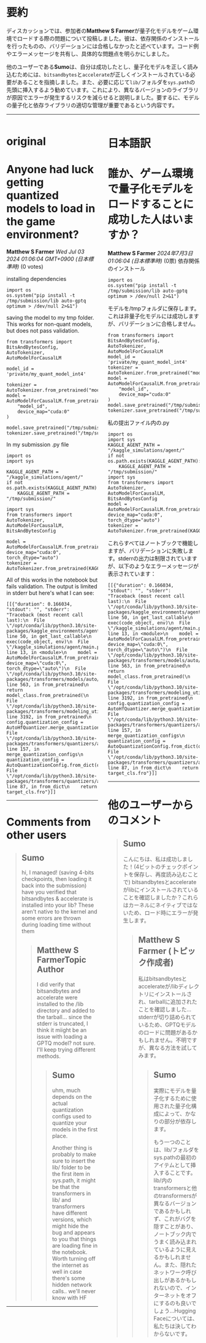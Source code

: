 # 要約 
ディスカッションでは、参加者の**Matthew S Farmer**が量子化モデルをゲーム環境でロードする際の問題について投稿しました。彼は、依存関係のインストールを行ったものの、バリデーションには合格しなかったと述べています。コード例やエラーメッセージを共有し、具体的な問題点を明らかにしました。

他のユーザーである**Sumo**は、自分は成功したとし、量子化モデルを正しく読み込むためには、`bitsandbytes`と`accelerate`が正しくインストールされている必要があることを指摘しました。また、必要に応じて`lib/`フォルダを`sys.path`の先頭に挿入するよう勧めています。これにより、異なるバージョンのライブラリが原因でエラーが発生するリスクを減らせると説明しました。要するに、モデルの量子化と依存ライブラリの適切な管理が重要であるという内容です。

---


<style>
.column-left{
  float: left;
  width: 47.5%;
  text-align: left;
}
.column-right{
  float: right;
  width: 47.5%;
  text-align: left;
}
.column-one{
  float: left;
  width: 100%;
  text-align: left;
}
</style>


<div class="column-left">

# original

# Anyone had luck getting quantized models to load in the game environment?

**Matthew S Farmer** *Wed Jul 03 2024 01:06:04 GMT+0900 (日本標準時)* (0 votes)

installing dependencies

```
import os
os.system("pip install -t /tmp/submission/lib auto-gptq optimum > /dev/null 2>&1")

```

saving the model to my tmp folder. This works for non-quant models, but does not pass validation. 

```
from transformers import BitsAndBytesConfig, AutoTokenizer, AutoModelForCausalLM

model_id = 'private/my_quant_model_int4'

tokenizer = AutoTokenizer.from_pretrained("model_id")
model = AutoModelForCausalLM.from_pretrained(
    "model_id",
    device_map="cuda:0"
)

model.save_pretrained("/tmp/submission/")
tokenizer.save_pretrained("/tmp/submission/")

```

In my submission .py file

```
import os
import sys

KAGGLE_AGENT_PATH = "/kaggle_simulations/agent/"
if not os.path.exists(KAGGLE_AGENT_PATH):
    KAGGLE_AGENT_PATH = "/tmp/submission/"

import sys
from transformers import AutoTokenizer, AutoModelForCausalLM, BitsAndBytesConfig

model = AutoModelForCausalLM.from_pretrained(KAGGLE_AGENT_PATH, device_map="cuda:0", torch_dtype="auto")
tokenizer = AutoTokenizer.from_pretrained(KAGGLE_AGENT_PATH)

```

All of this works in the notebook but fails validation. The output is limited in stderr but here's what I can see:

```
[[{"duration": 0.166034, "stdout": "", "stderr": "Traceback (most recent call last):\n  File \"/opt/conda/lib/python3.10/site-packages/kaggle_environments/agent.py\", line 50, in get_last_callable\n    exec(code_object, env)\n  File \"/kaggle_simulations/agent/main.py\", line 13, in <module>\n    model = AutoModelForCausalLM.from_pretrained(KAGGLE_AGENT_PATH, device_map=\"cuda:0\", torch_dtype=\"auto\")\n  File \"/opt/conda/lib/python3.10/site-packages/transformers/models/auto/auto_factory.py\", line 563, in from_pretrained\n    return model_class.from_pretrained(\n  File \"/opt/conda/lib/python3.10/site-packages/transformers/modeling_utils.py\", line 3192, in from_pretrained\n    config.quantization_config = AutoHfQuantizer.merge_quantization_configs(\n  File \"/opt/conda/lib/python3.10/site-packages/transformers/quantizers/auto.py\", line 157, in merge_quantization_configs\n    quantization_config = AutoQuantizationConfig.from_dict(quantization_config)\n  File \"/opt/conda/lib/python3.10/site-packages/transformers/quantizers/auto.py\", line 87, in from_dict\n    return target_cls.fro"}]]

```



---

 # Comments from other users

> ## Sumo
> 
> hi, I managed! (saving 4-bits checkpoints, then loading it back into the submission) have you verified that bitsandbytes & accelerate is installed into your lib? These aren't native to the kernel and some errors are thrown during loading time without them
> 
> 
> 
> > ## Matthew S FarmerTopic Author
> > 
> > I did verify that bitsandbytes and accelerate were installed to the /lib directory and added to the tarball… since the stderr is truncated, I think it miight be an issue with loading a GPTQ model? not sure. I'll keep trying different methods. 
> > 
> > 
> > 
> > > ## Sumo
> > > 
> > > uhm, much depends on the actual quantization configs used to quantize your models in the first place. 
> > > 
> > > Another thing is probably to make sure to insert the lib/ folder to be the first item in sys.path, it might be that the transformers in lib/ and transformers have different versions, which might hide the bug and appears to you that things are loading fine in the notebook. Worth turning off the internet as well in case there's some hidden network calls.. we'll never know with HF
> > > 
> > > 
> > > 


---



</div>
<div class="column-right">

# 日本語訳

# 誰か、ゲーム環境で量子化モデルをロードすることに成功した人はいますか？
**Matthew S Farmer** *2024年7月3日 01:06:04 (日本標準時)* (0票)
依存関係のインストール
```
import os
os.system("pip install -t /tmp/submission/lib auto-gptq optimum > /dev/null 2>&1")
```
モデルを/tmpフォルダに保存します。これは非量子化モデルには成功しますが、バリデーションに合格しません。
```
from transformers import BitsAndBytesConfig, AutoTokenizer, AutoModelForCausalLM
model_id = 'private/my_quant_model_int4'
tokenizer = AutoTokenizer.from_pretrained("model_id")
model = AutoModelForCausalLM.from_pretrained(
    "model_id",
    device_map="cuda:0"
)
model.save_pretrained("/tmp/submission/")
tokenizer.save_pretrained("/tmp/submission/")
```
私の提出ファイル内の.py
```
import os
import sys
KAGGLE_AGENT_PATH = "/kaggle_simulations/agent/"
if not os.path.exists(KAGGLE_AGENT_PATH):
    KAGGLE_AGENT_PATH = "/tmp/submission/"
import sys
from transformers import AutoTokenizer, AutoModelForCausalLM, BitsAndBytesConfig
model = AutoModelForCausalLM.from_pretrained(KAGGLE_AGENT_PATH, device_map="cuda:0", torch_dtype="auto")
tokenizer = AutoTokenizer.from_pretrained(KAGGLE_AGENT_PATH)
```
これらすべてはノートブックで機能しますが、バリデーションに失敗します。stderrの出力は制限されていますが、以下のようなエラーメッセージが表示されています：
```
[[{"duration": 0.166034, "stdout": "", "stderr": "Traceback (most recent call last):\n  File \"/opt/conda/lib/python3.10/site-packages/kaggle_environments/agent.py\", line 50, in get_last_callable\n    exec(code_object, env)\n  File \"/kaggle_simulations/agent/main.py\", line 13, in <module>\n    model = AutoModelForCausalLM.from_pretrained(KAGGLE_AGENT_PATH, device_map=\"cuda:0\", torch_dtype=\"auto\")\n  File \"/opt/conda/lib/python3.10/site-packages/transformers/models/auto/auto_factory.py\", line 563, in from_pretrained\n    return model_class.from_pretrained(\n  File \"/opt/conda/lib/python3.10/site-packages/transformers/modeling_utils.py\", line 3192, in from_pretrained\n    config.quantization_config = AutoHfQuantizer.merge_quantization_configs(\n  File \"/opt/conda/lib/python3.10/site-packages/transformers/quantizers/auto.py\", line 157, in merge_quantization_configs\n    quantization_config = AutoQuantizationConfig.from_dict(quantization_config)\n  File \"/opt/conda/lib/python3.10/site-packages/transformers/quantizers/auto.py\", line 87, in from_dict\n    return target_cls.fro"}]]
```
---
# 他のユーザーからのコメント
> ## Sumo
> 
> こんにちは、私は成功しました！(4ビットのチェックポイントを保存し、再度読み込むことで) bitsandbytesとaccelerateがlibにインストールされていることを確認しましたか？これらはカーネルにネイティブではないため、ロード時にエラーが発生します。
> 
> > ## Matthew S Farmer (トピック作成者)
> > 
> > 私はbitsandbytesとaccelerateが/libディレクトリにインストールされ、tarballに追加されたことを確認しました… stderrが切り詰められているため、GPTQモデルのロードに問題があるかもしれません。不明ですが、異なる方法を試してみます。
> > 
> > > ## Sumo
> > > 
> > > 実際にモデルを量子化するために使用された量子化構成によって、かなりの部分が依存します。  
> > > 
> > > もう一つのことは、lib/フォルダをsys.pathの最初のアイテムとして挿入することです。lib/内のtransformersと他のtransformersが異なるバージョンであるかもしれず、これがバグを隠すことがあり、ノートブック内でうまく読み込まれているように見えるかもしれません。また、隠れたネットワーク呼び出しがあるかもしれないので、インターネットをオフにするのも良いでしょう…Hugging Faceについては、私たちは決してわからないです。


</div>